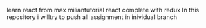 learn react from max miliantutorial react complete with redux
In this repository i willtry to push all assignment in inividual branch
  